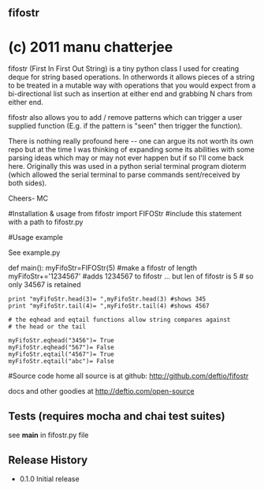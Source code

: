 ## fifostr
#
#  (c) 2011 manu chatterjee 

fifostr (First In First Out String) is a tiny python class I used for creating deque for string based operations.  In otherwords it allows pieces of a string to be treated in a mutable way with operations that you would expect from a bi-directional list such as insertion at either end and grabbing N chars from either end.

fifostr also allows you to add / remove patterns which can trigger a user supplied function (E.g. if the pattern is "seen" then trigger the function).  

There is nothing really profound here -- one can argue its not worth its own repo but at the time I was thinking of expanding some its abilities with some parsing ideas which may or may not ever happen but if so I'll come back here.  Originally  this was used in a python serial terminal program dioterm (which allowed the serial terminal to parse commands sent/received by both sides).  


Cheers-
MC

#Installation & usage
from fifostr import FIFOStr  #include this statement with a path to fifostr.py


#Usage example 

See example.py

def main():
    myFifoStr=FIFOStr(5) #make a fifostr of length 
    myFifoStr+='1234567' #adds 1234567 to fifostr ... but len of fifostr is 5
                         # so only 34567 is retained
   
    print "myFifoStr.head(3)= ",myFifoStr.head(3) #shows 345
    print "myFifoStr.tail(4)= ",myFifoStr.tail(4) #shows 4567

    # the eqhead and eqtail functions allow string compares against
    # the head or the tail

    myFifoStr.eqhead("3456")= True
    myFifoStr.eqhead("567")= False
    myFifoStr.eqtail("4567")= True
    myFifoStr.eqtail("abc")= False


#Source code home
all source is at github:
http://github.com/deftio/fifostr

docs and other goodies at 
http://deftio.com/open-source

## Tests  (requires mocha and chai test suites)
see __main__ in fifostr.py file

## Release History
* 0.1.0 Initial release





